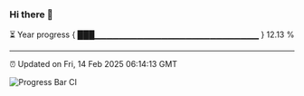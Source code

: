 ### Hi there 👋

⏳ Year progress { ███▁▁▁▁▁▁▁▁▁▁▁▁▁▁▁▁▁▁▁▁▁▁▁▁▁▁▁ } 12.13 %

---

⏰ Updated on Fri, 14 Feb 2025 06:14:13 GMT

![Progress Bar CI](https://github.com/Shyam-Makwana/GitHub-Actions-Demo/workflows/Progress%20Bar%20CI/badge.svg)
